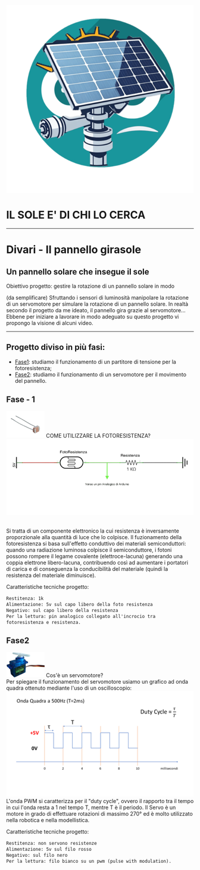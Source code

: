 ![Logo](/arduino/doc_utili/img/Simbolo%20progetto%20.png) 
# IL SOLE E' DI CHI LO CERCA
--------------------------------------
# Divari - Il pannello girasole
## Un pannello solare che insegue il sole

Obiettivo progetto: gestire la rotazione di un pannello solare in modo 

(da semplificare) Sfruttando i sensori di luminosità manipolare la rotazione di un servomotore
per simulare la rotazione di un pannello solare. In realtà secondo il progetto 
da me ideato, il pannello gira grazie al servomotore...
Ebbene per iniziare a lavorare in modo adeguato su questo progetto vi propongo 
la visione di alcuni video. 

--------------------------------------
## Progetto diviso in più fasi:

 - [Fase1](#Fase1): studiamo il funzionamento di un partitore di tensione per la fotoresistenza;
 - [Fase2](#Fase2): studiamo il funzionamento di un servomotore per il movimento del pannello.

## Fase - 1
![foto resistenza](/arduino/doc_utili/img/fotoresistenza.png) COME UTILIZZARE LA FOTORESISTENZA?
![Sheet partitore di tensione](/arduino/doc_utili/img/schema_partitore_foto.png)

<br> Si tratta di un componente elettronico la cui resistenza è inversamente proporzionale alla 
quantità di luce che lo colpisce. 
Il fuzionamento della fotoresistenza si basa sull'effetto conduttivo dei materiali semiconduttori: 
quando una radiazione luminosa colpisce il semiconduttore, i fotoni possono rompere il legame covalente
(elettroce-lacuna) generando una coppia elettrone libero-lacuna, contribuendo così ad aumentare 
i portatori di carica e di conseguenza la conducibilità del materiale (quindi la resistenza del materiale 
diminuisce).

Caratteristiche tecniche progetto:
```
Restitenza: 1k
Alimentazione: 5v sul capo libero della foto resistenza
Negativo: sul capo libero della resistenza
Per la lettura: pin analogico collegato all'incrocio tra fotoresistenza e resistenza.
```
## Fase2
![servo-motor](/arduino/doc_utili/img/servo_motor/servomotore.png) Cos'è un servomotore?
<br>Per spiegare il funzionamento del servomotore usiamo un grafico ad onda quadra ottenuto mediante l'uso di un oscilloscopio:
![sheet servo-motor](/arduino/doc_utili/img/servo_motor/quadra_servo.png)
L'onda PWM si caratterizza per il "duty cycle", ovvero il rapporto tra il tempo in cui l'onda resta a 1 nel tempo T, mentre T è il periodo. 
Il Servo è un motore in grado di effettuare rotazioni di massimo 270° ed è molto utilizzato nella robotica e nella modellistica.

Caratteristiche tecniche progetto:
```
Restitenza: non servono resistenze
Alimentazione: 5v sul filo rosso
Negativo: sul filo nero
Per la lettura: filo bianco su un pwm (pulse with modulation).
```
